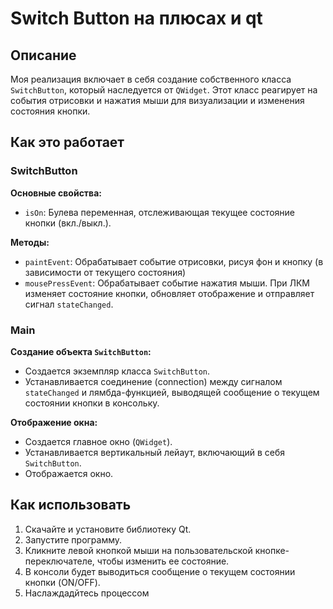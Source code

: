 # Switch Button на плюсах и qt

## Описание

Моя реализация включает в себя создание собственного класса `SwitchButton`, который наследуется от `QWidget`. Этот класс реагирует на события отрисовки и нажатия мыши для визуализации и изменения состояния кнопки.

## Как это работает

### SwitchButton

**Основные свойства:**
- `isOn`: Булева переменная, отслеживающая текущее состояние кнопки (вкл./выкл.).

**Методы:**
- `paintEvent`: Обрабатывает событие отрисовки, рисуя фон и кнопку (в зависимости от текущего состояния)
- `mousePressEvent`: Обрабатывает событие нажатия мыши. При ЛКМ изменяет состояние кнопки, обновляет отображение и отправляет сигнал `stateChanged`.

### Main

**Создание объекта `SwitchButton`:**
- Создается экземпляр класса `SwitchButton`.
- Устанавливается соединение (connection) между сигналом `stateChanged` и лямбда-функцией, выводящей сообщение о текущем состоянии кнопки в консольку.

**Отображение окна:**
- Создается главное окно (`QWidget`).
- Устанавливается вертикальный лейаут, включающий в себя `SwitchButton`.
- Отображается окно.

## Как использовать

1. Скачайте и установите библиотеку Qt.
2. Запустите программу.
3. Кликните левой кнопкой мыши на пользовательской кнопке-переключателе, чтобы изменить ее состояние.
4. В консоли будет выводиться сообщение о текущем состоянии кнопки (ON/OFF).
5. Наслаждадйтесь процессом
